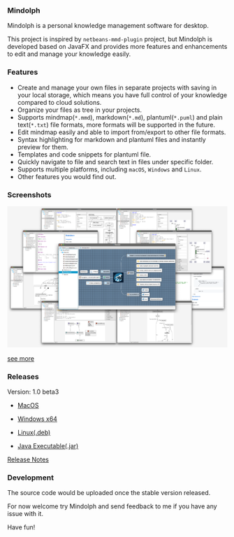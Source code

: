 ### Mindolph

Mindolph is a personal knowledge management software for desktop. 

This project is inspired by `netbeans-mmd-plugin` project, but Mindolph is developed based on JavaFX and provides more features and enhancements to edit and manage your knowledge easily.
                                              

### Features
* Create and manage your own files in separate projects with saving in your local storage, which means you have full control of your knowledge compared to cloud solutions.
* Organize your files as tree in your projects.
* Supports mindmap(`*.mmd`), markdown(`*.md`), plantuml(`*.puml`) and plain text(`*.txt`) file formats, more formats will be supported in the future.
* Edit mindmap easily and able to import from/export to other file formats.
* Syntax highlighting for markdown and plantuml files and instantly preview for them.
* Templates and code snippets for plantuml file.
* Quickly navigate to file and search text in files under specific folder.
* Supports multiple platforms, including `macOS`, `Windows` and `Linux`.
* Other features you would find out.


### Screenshots
![](docs/main.png)

[see more](docs/screenshots.md)


### Releases

Version: 1.0 beta3

* [MacOS](https://github.com/mindolph/Mindolph/releases/download/1.0-beta3/Mindolph-1.0-beta3.dmg)

* [Windows x64](https://github.com/mindolph/Mindolph/releases/download/1.0-beta3/Mindolph-1.0-beta3.msi)

* [Linux(.deb)](https://github.com/mindolph/Mindolph/releases/download/1.0-beta3/mindolph_1.0-beta3_amd64.deb)

* [Java Executable(.jar)](https://github.com/mindolph/Mindolph/releases/download/1.0-beta3/Mindolph-1.0-beta3.jar)

[Release Notes](docs/release_notes.md)


### Development

The source code would be uploaded once the stable version released.

For now welcome try Mindolph and send feedback to me if you have any issue with it.

Have fun!
